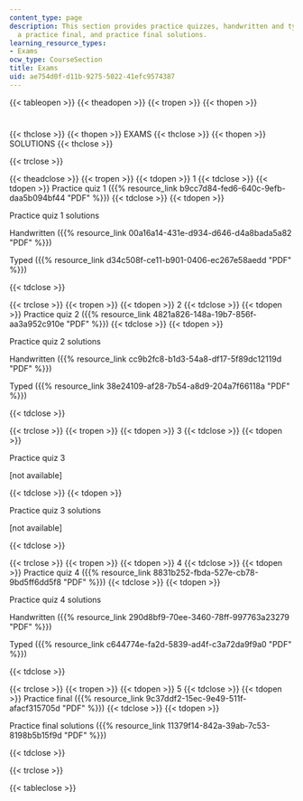 ```yaml
---
content_type: page
description: This section provides practice quizzes, handwritten and typed solutions,
  a practice final, and practice final solutions.
learning_resource_types:
- Exams
ocw_type: CourseSection
title: Exams
uid: ae754d0f-d11b-9275-5022-41efc9574387
---
```


{{< tableopen >}}
{{< theadopen >}}
{{< tropen >}}
{{< thopen >}}
#
{{< thclose >}}
{{< thopen >}}
EXAMS
{{< thclose >}}
{{< thopen >}}
SOLUTIONS
{{< thclose >}}

{{< trclose >}}

{{< theadclose >}}
{{< tropen >}}
{{< tdopen >}}
1
{{< tdclose >}}
{{< tdopen >}}
Practice quiz 1 ({{% resource_link b9cc7d84-fed6-640c-9efb-daa5b094bf44 "PDF" %}})
{{< tdclose >}}
{{< tdopen >}}


Practice quiz 1 solutions

Handwritten ({{% resource_link 00a16a14-431e-d934-d646-d4a8bada5a82 "PDF" %}})

Typed ({{% resource_link d34c508f-ce11-b901-0406-ec267e58aedd "PDF" %}})


{{< tdclose >}}

{{< trclose >}}
{{< tropen >}}
{{< tdopen >}}
2
{{< tdclose >}}
{{< tdopen >}}
Practice quiz 2 ({{% resource_link 4821a826-148a-19b7-856f-aa3a952c910e "PDF" %}})
{{< tdclose >}}
{{< tdopen >}}


Practice quiz 2 solutions

Handwritten ({{% resource_link cc9b2fc8-b1d3-54a8-df17-5f89dc12119d "PDF" %}})

Typed ({{% resource_link 38e24109-af28-7b54-a8d9-204a7f66118a "PDF" %}})


{{< tdclose >}}

{{< trclose >}}
{{< tropen >}}
{{< tdopen >}}
3
{{< tdclose >}}
{{< tdopen >}}


Practice quiz 3 

\[not available\]


{{< tdclose >}}
{{< tdopen >}}


Practice quiz 3 solutions

\[not available\]


{{< tdclose >}}

{{< trclose >}}
{{< tropen >}}
{{< tdopen >}}
4
{{< tdclose >}}
{{< tdopen >}}
Practice quiz 4 ({{% resource_link 8831b252-fbda-527e-cb78-9bd5ff6dd5f8 "PDF" %}})
{{< tdclose >}}
{{< tdopen >}}


Practice quiz 4 solutions

Handwritten ({{% resource_link 290d8bf9-70ee-3460-78ff-997763a23279 "PDF" %}})

Typed ({{% resource_link c644774e-fa2d-5839-ad4f-c3a72da9f9a0 "PDF" %}})


{{< tdclose >}}

{{< trclose >}}
{{< tropen >}}
{{< tdopen >}}
5
{{< tdclose >}}
{{< tdopen >}}
Practice final ({{% resource_link 9c37ddf2-15ec-9e49-511f-afacf315705d "PDF" %}})
{{< tdclose >}}
{{< tdopen >}}


Practice final solutions ({{% resource_link 11379f14-842a-39ab-7c53-8198b5b15f9d "PDF" %}})


{{< tdclose >}}

{{< trclose >}}

{{< tableclose >}}